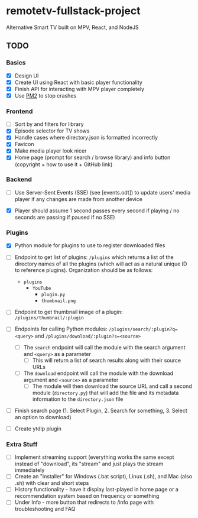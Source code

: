 # remotetv-fullstack-project
Alternative Smart TV built on MPV, React, and NodeJS

## TODO
### Basics
 - [X] Design UI
 - [X] Create UI using React with basic player functionality
 - [X] Finish API for interacting with MPV player completely
 - [X] Use [PM2](https://stackoverflow.com/questions/5999373/how-do-i-prevent-node-js-from-crashing-try-catch-doesnt-work) to stop crashes

### Frontend
 - [ ] Sort by and filters for library
 - [X] Episode selector for TV shows
 - [X] Handle cases where directory.json is formatted incorrectly
 - [X] Favicon 
 - [X] Make media player look nicer
 - [X] Home page (prompt for search / browse library) and info button (copyright + how to use it + GitHub link)

### Backend
  - [ ] Use Server-Sent Events (SSE) (see [events.odt]) to update users' media player if any changes are made from another device
  - [X] Player should assume 1 second passes every second if playing / no seconds are passing if paused if no SSE)
  

### Plugins
 - [X] Python module for plugins to use to register downloaded files
 - [ ] Endpoint to get list of plugins: `/plugins` which returns a list of the directory names of all the plugins (which will act as a natural unique ID to reference plugins). Organization should be as follows:
	 - `plugins`
		 + `YouTube`
			 * `plugin.py`
			 * `thumbnail.png`
 - [ ] Endpoint to get thumbnail image of a plugin: `/plugins/thumbnail/:plugin`
 - [ ] Endpoints for calling Python modules: `/plugins/search/:plugin?q=<query>` and `/plugins/download/:plugin?s=<source>`
	 - [ ] The `search` endpoint will call the module with the search argument and `<query>` as a parameter
		 - [ ] This will return a list of search results along with their source URLs
	 - [ ] The `download` endpoint will call the module with the download argument and `<source>` as a parameter
		 - [ ] The module will then download the source URL and call a second module (`directory.py`) that will add the file and its metadata information to the `directory.json` file
 - [ ] Finish search page (1. Select Plugin, 2. Search for something, 3. Select an option to download)
 - [ ] Create ytdlp plugin
 

### Extra Stuff
 - [ ] Implement streaming support (everything works the same except instead of "download", its "stream" and just plays the stream immediately
- [ ] Create an "installer" for Windows (.bat script), Linux (.sh), and Mac (also .sh) with clear and short steps 
- [ ] History functionality - have it display last-played in home page or a recommendation system based on frequency or something
- [ ] Under Info - more button that redirects to /info page with troubleshooting and FAQ
